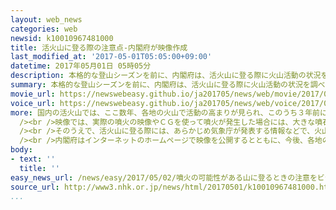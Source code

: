 ```yaml
---
layout: web_news
categories: web
newsid: k10010967481000
title: 活火山に登る際の注意点-内閣府が映像作成
last_modified_at: '2017-05-01T05:05:00+09:00'
datetime: 2017年05月01日 05時05分
description: 本格的な登山シーズンを前に、内閣府は、活火山に登る際に火山活動の状況を調べたり、あらかじめ避難経路を確認したりするなど、注意すべき点をまとめた啓発用の映像を作成し、ホームページなどで公開しました。
summary: 本格的な登山シーズンを前に、内閣府は、活火山に登る際に火山活動の状況を調べたり、あらかじめ避難経路を確認したりするなど、注意すべき点をまとめた啓発用の映像を作成し、ホームページなどで公開しました。
movie_url: https://newswebeasy.github.io/ja201705/news/web/movie/2017/05/02/k10010967481000.mp4
voice_url: https://newswebeasy.github.io/ja201705/news/web/voice/2017/05/02/k10010967481000.mp3
more: 国内の活火山では、ここ数年、各地の火山で活動の高まりが見られ、このうち３年前に発生した御嶽山の噴火では、多くの登山客が被害にあい、死者、行方不明者は合わせて６３人に上っています。このため、内閣府は本格的な登山シーズンを前に、活火山に登る際に注意すべき点をまとめた映像を作成しました。<br
  /><br />映像では、実際の噴火の映像やＣＧを使って噴火が発生した場合には、大きな噴石が飛び散ったり、高温の火砕流が流れ下ったりするおそれがあるなど、噴火によってどのような危険性があるかを示しています。<br
  /><br />そのうえで、活火山に登る際には、あらかじめ気象庁が発表する情報などで、火山の活動状況を把握するとともに、噴火した場合に備えて、噴石から身を守るためのヘルメットを持参し、防災マップなどで噴火が起きた際の避難場所や避難経路を確認したうえで、登山ルートなどを記載した「登山届け」を提出するよう呼びかけています。<br
  /><br />内閣府はインターネットのホームページで映像を公開するとともに、今後、各地の観光施設などでも上映することにしていて、「十分な備えを行ったうえで登山してほしい」と呼びかけています。
body:
- text: ''
  title: ''
easy_news_url: /news/easy/2017/05/02/噴火の可能性がある山に登るときの注意をビデオにする/
source_url: http://www3.nhk.or.jp/news/html/20170501/k10010967481000.html
...
```

